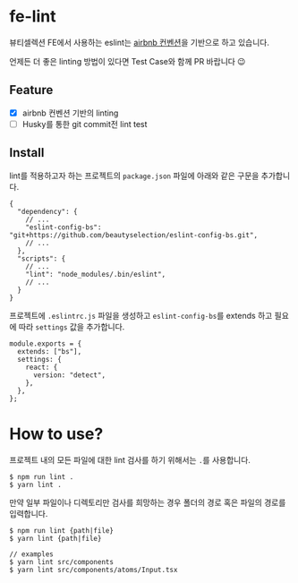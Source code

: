 # fe-lint

뷰티셀렉션 FE에서 사용하는 eslint는 [airbnb 컨벤션](https://github.com/airbnb/javascript)을 기반으로 하고 있습니다.

언제든 더 좋은 linting 방법이 있다면 Test Case와 함께 PR 바랍니다 😉

## Feature

- [x] airbnb 컨벤션 기반의 linting
- [ ] Husky를 통한 git commit전 lint test 

## Install

lint를 적용하고자 하는 프로젝트의 `package.json` 파일에 아래와 같은 구문을 추가합니다.

```
{
  "dependency": {
    // ...
    "eslint-config-bs": "git+https://github.com/beautyselection/eslint-config-bs.git",
    // ...
  },
  "scripts": {
    // ...
    "lint": "node_modules/.bin/eslint",
    // ...
  }
}
```

프로젝트에 `.eslintrc.js` 파일을 생성하고 `eslint-config-bs`를 extends 하고 필요에 따라 `settings` 값을 추가합니다.

```
module.exports = {
  extends: ["bs"],
  settings: {
    react: {
      version: "detect",
    },
  },
};
```

# How to use?

프로젝트 내의 모든 파일에 대한 lint 검사를 하기 위해서는 `.`를 사용합니다.

```
$ npm run lint .
$ yarn lint .
```

만약 일부 파일이나 디렉토리만 검사를 희망하는 경우 폴더의 경로 혹은 파일의 경로를 입력합니다.

```
$ npm run lint {path|file}
$ yarn lint {path|file}

// examples
$ yarn lint src/components
$ yarn lint src/components/atoms/Input.tsx
```
